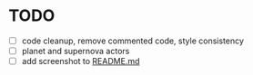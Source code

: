 # TODO

- [ ] code cleanup, remove commented code, style consistency
- [ ] planet and supernova actors
- [ ] add screenshot to [README.md](README.md)
